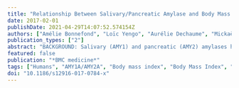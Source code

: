 ```yaml
---
title: "Relationship Between Salivary/Pancreatic Amylase and Body Mass Index: A Systems Biology Approach"
date: 2017-02-01
publishDate: 2021-04-29T14:07:52.574154Z
authors: ["Amélie Bonnefond", "Loïc Yengo", "Aurélie Dechaume", "Mickaël Canouil", "Maxime Castelain", "Estelle Roger", "Frédéric Allegaert", "Robert Caiazzo", "Violeta Raverdy", "Marie Pigeyre", "Abdelilah Arredouani", "Jean-Michel Borys", "Claire Lévy-Marchal", "Jacques Weill", "Ronan Roussel", "Beverley Balkau", "Michel Marre", "François Pattou", "Thierry Brousseau", "Philippe Froguel"]
publication_types: ["2"]
abstract: "BACKGROUND: Salivary (AMY1) and pancreatic (AMY2) amylases hydrolyze starch. Copy number of AMY1A (encoding AMY1) was reported to be higher in populations with a high-starch diet and reduced in obese people. These results based on quantitative PCR have been challenged recently. We aimed to re-assess the relationship between amylase and adiposity using a systems biology approach. METHODS: We assessed the association between plasma enzymatic activity of AMY1 or AMY2, and several metabolic traits in almost 4000 French individuals from D.E.S.I.R. longitudinal study. The effect of the number of copies of AMY1A (encoding AMY1) or AMY2A (encoding AMY2) measured through droplet digital PCR was then analyzed on the same parameters in the same study. A Mendelian randomization analysis was also performed. We subsequently assessed the association between AMY1A copy number and obesity risk in two case-control studies (5000 samples in total). Finally, we assessed the association between body mass index (BMI)-related plasma metabolites and AMY1 or AMY2 activity. RESULTS: We evidenced strong associations between AMY1 or AMY2 activity and lower BMI. However, we found a modest contribution of AMY1A copy number to lower BMI. Mendelian randomization identified a causal negative effect of BMI on AMY1 and AMY2 activities. Yet, we also found a significant negative contribution of AMY1 activity at baseline to the change in BMI during the 9-year follow-up, and a significant contribution of AMY1A copy number to lower obesity risk in children, suggesting a bidirectional relationship between AMY1 activity and adiposity. Metabonomics identified a BMI-independent association between AMY1 activity and lactate, a product of complex carbohydrate fermentation. CONCLUSIONS: These findings provide new insights into the involvement of amylase in adiposity and starch metabolism."
featured: false
publication: "*BMC medicine*"
tags: ["Humans", "AMY1A/AMY2A", "Body mass index", "Body Mass Index", "Child", "Copy number variant", "Female", "Longitudinal Studies", "Male", "Mendelian randomization", "Metabonomics", "Obesity", "Pancreatic alpha-Amylases", "Salivary alpha-Amylases", "Salivary/Pancreatic amylase", "Starch", "Systems Biology"]
doi: "10.1186/s12916-017-0784-x"
---
```


